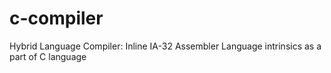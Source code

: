 # c-compiler
Hybrid Language Compiler: Inline IA-32 Assembler Language intrinsics as a part of C language
